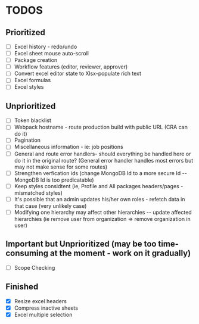 # TODOS

## Prioritized

- [ ] Excel history - redo/undo
- [ ] Excel sheet mouse auto-scroll
- [ ] Package creation
- [ ] Workflow features (editor, reviewer, approver)
- [ ] Convert excel editor state to Xlsx-populate rich text
- [ ] Excel formulas
- [ ] Excel styles

## Unprioritized

- [ ] Token blacklist
- [ ] Webpack hostname - route production build with public URL (CRA can do it)
- [ ] Pagination
- [ ] Miscellaneous information - ie: job positions
- [ ] General and route error handlers- should everything be handled here or do it in the original route? (General error handler handles most errors but may not make sense for some routes)
- [ ] Strengthen verfication ids (change MongoDB Id to a more secure Id -- MongoDB Id is too predicatable)
- [ ] Keep styles considtent (ie, Profile and All packages headers/pages - mismatched styles)
- [ ] It's possible that an admin updates his/her own roles - refetch data in that case (very unlikely case)
- [ ] Modifying one hierarchy may affect other hierarchies -- update affected hierarchies (ie remove user from organization => remove organization in user)

## Important but Unprioritized (may be too time-consuming at the moment - work on it gradually)

- [ ] Scope Checking

## Finished

- [x] Resize excel headers
- [x] Compress inactive sheets
- [x] Excel multiple selection
